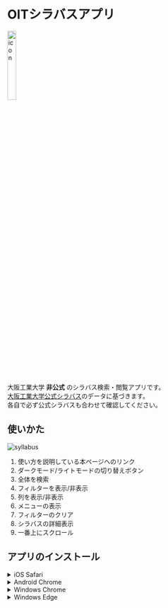 # OITシラバスアプリ

<img src="https://syllabus.oit.yashikota.com/icon.png" width="20%" alt="icon">  

大阪工業大学 **非公式** のシラバス検索・閲覧アプリです。  
[大阪工業大学公式シラバス](https://www.oit.ac.jp/japanese/syllabus/index.html)のデータに基づきます。  
各自で必ず公式シラバスも合わせて確認してください。  

## 使いかた

![syllabus](https://syllabus.oit.yashikota.com/usage.png)

1. 使い方を説明している本ページへのリンク
2. ダークモード/ライトモードの切り替えボタン
3. 全体を検索
4. フィルターを表示/非表示
5. 列を表示/非表示
6. メニューの表示
7. フィルターのクリア
8. シラバスの詳細表示
9. 一番上にスクロール

## アプリのインストール

<details>
<summary>iOS Safari</summary>
1. ツールバーの真ん中にある「追加・共有・保存」ボタンをタップ  
2. メニューから「ホーム画面に追加」をタップ  
</details>

<details>
<summary>Android Chrome</summary>
1. 右上の︙をタップ  
2. アプリをインストールをタップ  
3. インストールをタップ  
</details>

<details>
<summary>Windows Chrome</summary>
1. 右上の︙をクリック  
2. 「OITシラバスアプリ」をインストール…をクリック  
3. インストールをクリック  
</details>

<details>
<summary>Windows Edge</summary>
1. 右上の…をクリック  
2. アプリをクリック  
3. OITシラバスアプリのインストールをクリック  
4. インストールをクリック  
</details>
